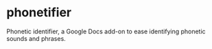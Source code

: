 # phonetifier
 Phonetic identifier, a Google Docs add-on to ease identifying phonetic sounds and phrases.
